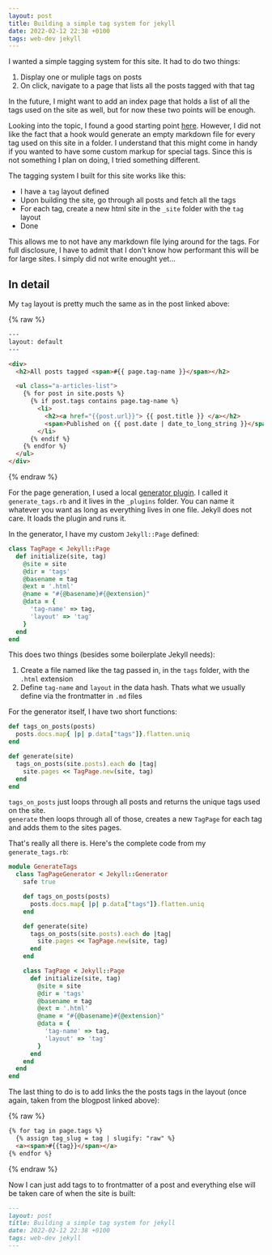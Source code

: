 ```yaml
---
layout: post
title: Building a simple tag system for jekyll
date: 2022-02-12 22:38 +0100
tags: web-dev jekyll
---
```


I wanted a simple tagging system for this site. It had to do two things:  
 
1. Display one or muliple tags on posts  
2. On click, navigate to a page that lists all the posts tagged with that tag

In the future, I might want to add an index page that holds a list of all the tags used on the site
as well, but for now these two points will be enough.

Looking into the topic, I found a good starting point [here](https://blog.lunarlogic.io/2019/managing-tags-in-jekyll-blog-easily/).
However, I did not like the fact that a hook would generate an empty markdown file for every tag used on this site in a folder.
I understand that this might come in handy if you wanted to have some custom markup for special tags. Since this is not
something I plan on doing, I tried something different.

The tagging system I built for this site works like this:  

* I have a `tag` layout defined
* Upon building the site, go through all posts and fetch all the tags
* For each tag, create a new html site in the `_site` folder with the `tag` layout
* Done

This allows me to not have any markdown file lying around for the tags. For full disclosure, I have to admit that I 
don't know how performant this will be for large sites. I simply did not write enought yet...

## In detail

My `tag` layout is pretty much the same as in the post linked above:

{% raw %}
```html
---
layout: default
---

<div>
  <h2>All posts tagged <span>#{{ page.tag-name }}</span></h2>

  <ul class="a-articles-list">
    {% for post in site.posts %}
      {% if post.tags contains page.tag-name %}
        <li>
          <h2><a href="{{post.url}}"> {{ post.title }} </a></h2>
          <span>Published on {{ post.date | date_to_long_string }}</span>
        </li>
      {% endif %}
    {% endfor %}
  </ul>
</div>
```
{% endraw %}

For the page generation, I used a local [generator plugin](https://jekyllrb.com/docs/plugins/generators/). I called it
`generate_tags.rb` and it lives in the `_plugins` folder. You can name it whatever you want as long as everything lives
in one file. Jekyll does not care. It loads the plugin and runs it.

In the generator, I have my custom `Jekyll::Page` defined:

```ruby
class TagPage < Jekyll::Page
  def initialize(site, tag)
    @site = site
    @dir = 'tags'
    @basename = tag
    @ext = '.html'
    @name = "#{@basename}#{@extension}"
    @data = {
      'tag-name' => tag,
      'layout' => 'tag'
    }
  end
end
```

This does two things (besides some boilerplate Jekyll needs):  
1. Create a file named like the tag passed in, in the `tags` folder, with the `.html` extension
2. Define `tag-name` and `layout` in the data hash. Thats what we usually define via the frontmatter in `.md` files

For the generator itself, I have two short functions:

```ruby
def tags_on_posts(posts)
  posts.docs.map{ |p| p.data["tags"]}.flatten.uniq
end

def generate(site)
  tags_on_posts(site.posts).each do |tag|
    site.pages << TagPage.new(site, tag)
  end
end
```

`tags_on_posts` just loops through all posts and returns the unique tags used on the site.  
`generate` then loops through all of those, creates a new `TagPage` for each tag and adds them to the sites pages.

That's really all there is. Here's the complete code from my `generate_tags.rb`:

```ruby
module GenerateTags
  class TagPageGenerator < Jekyll::Generator
    safe true

    def tags_on_posts(posts)
      posts.docs.map{ |p| p.data["tags"]}.flatten.uniq
    end

    def generate(site)
      tags_on_posts(site.posts).each do |tag|
        site.pages << TagPage.new(site, tag)
      end
    end

    class TagPage < Jekyll::Page
      def initialize(site, tag)
        @site = site
        @dir = 'tags'
        @basename = tag
        @ext = '.html'
        @name = "#{@basename}#{@extension}"
        @data = {
          'tag-name' => tag,
          'layout' => 'tag'
        }
      end
    end
  end
end
```

The last thing to do is to add links the the posts tags in the layout (once again, taken from the blogpost linked above):

{% raw %}
```html
{% for tag in page.tags %}
  {% assign tag_slug = tag | slugify: "raw" %}
  <a><span>#{{tag}}</span></a>
{% endfor %}
```
{% endraw %}

Now I can just add tags to to frontmatter of a post and everything else will be taken care of when the site is built:

```md
---
layout: post
title: Building a simple tag system for jekyll
date: 2022-02-12 22:38 +0100
tags: web-dev jekyll
---
```
<br>

